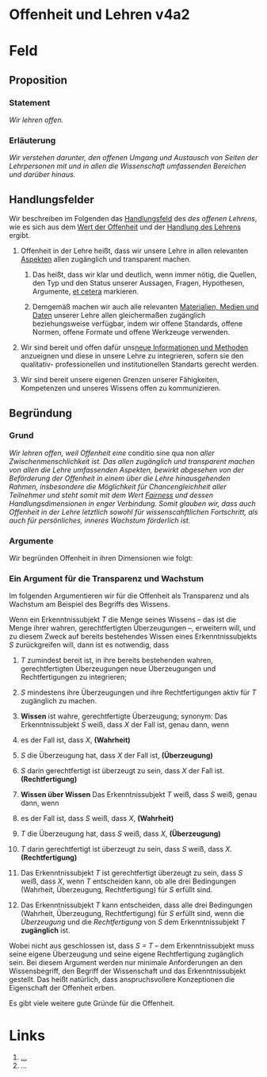 <!---
   NAME - The NAME of this project is:
ethos

  FILE - The FILENAME of the current file is:
/v4a2.md

  CREATION - This project was CREATED on:
2017-01-28-16:15:00 UTC

  MODIFICATION - This project was last MODIFIED on:
2017-01-28-16:15:00 UTC

  VERSION - The current VERSION of this project is:
<git-commit-hash>-2017-01-28-16:15:00 UTC

  CREATOR(S) - This project was CREATED by:
Michael Czechowski, Martin Maga

  CONTACT - You can CONTACT the creator(s) or developer(s) of this project at:
E-Mail: mail@martinmaga.de

  COPYRIGHT - The COPYRIGHT holder of this project is:
COPYRIGHT (c) 2016 Martin Maga

  LICENSE - This project is LICENSED under the following license:
Martin Maga 2016 CC BY-SA 4.0 https://creativecommons.org

  SUBFILE – This is a SUBFILE! For more INFORMATION on this project go to:
/README.md
--->

# Offenheit und Lehren v4a2

# Feld
## Proposition
### Statement
*Wir lehren offen.*

### Erläuterung
*Wir verstehen darunter, den offenen Umgang und Austausch von Seiten der Lehrpersonen mit und in allen die Wissenschaft umfassenden Bereichen und darüber hinaus.*

## Handlungsfelder
Wir beschreiben im Folgenden das [Handlungsfeld](../synopsis/overview.md) des *des offenen Lehrens*, wie es sich aus dem [Wert der Offenheit](../values/v4_openness.md) und der [Handlung des Lehrens](../actions/a2_teach.md) ergibt.

1. Offenheit in der Lehre heißt, dass wir unsere Lehre in allen relevanten [Aspekten](../contents/actions/a2_teach.md) allen zugänglich und transparent machen.

    1. Das heißt, dass wir klar und deutlich, wenn immer nötig, die Quellen, den Typ und den Status unserer Aussagen, Fragen, Hypothesen, Argumente, [et cetera](../contents/actions/a2_teach.md) markieren.

    2. Demgemäß machen wir auch alle relevanten [Materialien, Medien und Daten](../contents/actions/a2_teach.md) unserer Lehre allen gleichermaßen zugänglich beziehungsweise verfügbar, indem wir offene Standards, offene Normen, offene Formate und offene Werkzeuge verwenden.

2. Wir sind bereit und offen dafür uns[neue Informationen und Methoden](../contents/actions/a2_teach.md) anzueignen und diese in unsere Lehre zu integrieren, sofern sie den qualitativ- professionellen und institutionellen Standarts gerecht werden.

3. Wir sind bereit unsere eigenen Grenzen unserer Fähigkeiten, Kompetenzen und unseres Wissens offen zu kommunizieren.

## Begründung
### Grund
*Wir lehren offen, weil Offenheit eine* conditio sine qua non *aller Zwischenmenschlichkeit ist. Das allen zugänglich und transparent machen von allen die Lehre umfassenden Aspekten, bewirkt abgesehen von der Beförderung der Offenheit in einem über die Lehre hinausgehenden Rahmen, insbesondere die Möglichkeit für Chancengleichheit aller Teilnehmer und steht somit mit dem Wert [Fairness](../contents/values/v1_fairness.md) und dessen Handlungsdimensionen in enger Verbindung. Somit glauben wir, dass auch Offenheit in der Lehre letztlich sowohl für wissenscahftlichen Fortschritt, als auch für persönliches, inneres Wachstum förderlich ist.*

### Argumente
Wir begründen Offenheit in ihren Dimensionen wie folgt:

### Ein Argument für die Transparenz und Wachstum
Im folgenden Argumentieren wir für die Offenheit als Transparenz und als Wachstum am Beispiel des Begriffs des Wissens.

Wenn ein Erkenntnissubjekt *T* die Menge seines Wissens – das ist die Menge ihrer wahren, gerechtfertigten Überzeugungen –, erweitern will, und zu diesem Zweck auf bereits bestehendes Wissen eines Erkenntnissubjekts *S* zurückgreifen will, dann ist es notwendig, dass

1. *T* zumindest bereit ist, in ihre bereits bestehenden wahren, gerechtfertigten Überzeugungen neue Überzeugungen und Rechtfertigungen zu integrieren;
2. *S* mindestens ihre Überzeugungen und ihre Rechtfertigungen aktiv für *T* zugänglich zu machen.

1. **Wissen** ist wahre, gerechtfertigte Überzeugung; synonym: Das Erkenntnissubjekt *S* weiß, dass *X* der Fall ist, genau dann, wenn

  1. es der Fall ist, dass *X*, **(Wahrheit)**

  2. *S* die Überzeugung hat, dass *X* der Fall ist, **(Überzeugung)**

  3. *S* darin gerechtfertigt ist überzeugt zu sein, dass *X* der Fall ist. **(Rechtfertigung)**

2. **Wissen über Wissen** Das Erkenntnissubjekt *T* weiß, dass *S* weiß, genau dann, wenn

  1. es der Fall ist, dass *S* weiß, dass *X*, **(Wahrheit)**

  2. *T* die Überzeugung hat, dass *S* weiß, dass *X*, **(Überzeugung)**

  3. *T* darin gerechtfertigt ist überzeugt zu sein, dass *S* weiß, dass *X*. **(Rechtfertigung)**

3. Das Erkenntnissubjekt *T* ist gerechtfertigt überzeugt zu sein, dass *S* weiß, dass *X*, wenn *T* entscheiden kann, ob alle drei Bedingungen (Wahrheit, Überzeugung, Rechtfertigung) für *S* erfüllt sind.

4. Das Erkenntnissubjekt *T* kann entscheiden, dass alle drei Bedingungen (Wahrheit, Überzeugung, Rechtfertigung) für *S* erfüllt sind, wenn die *Überzeugung* und die *Rechtfertigung* von *S* dem Erkenntnissubjekt *T* **zugänglich** ist.

Wobei nicht aus geschlossen ist, dass *S = T* – dem Erkenntnissubjekt muss seine eigene Überzeugung und seine eigene Rechtfertigung zugänglich sein.
Bei diesem Argument werden nur minimale Anforderungen an den Wissensbegriff, den Begriff der Wissenschaft und das Erkenntnissubjekt gestellt.
Das heißt natürlich, dass anspruchsvollere Konzeptionen die Eigenschaft der Offenheit erben.

Es gibt viele weitere gute Gründe für die Offenheit.



# Links
  1. […](…)
  2. …
